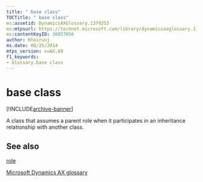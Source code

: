 ```yaml
---
title: " base class"
TOCTitle: " base class"
ms:assetid: DynamicsAXGlossary.1379253
ms:mtpsurl: https://technet.microsoft.com/library/dynamicsaxglossary.1379253(v=AX.60)
ms:contentKeyID: 36057056
author: Khairunj
ms.date: 08/25/2014
mtps_version: v=AX.60
f1_keywords:
- Glossary.base class
---
```


# base class


[!INCLUDE[archive-banner](includes/archive-banner.md)]

A class that assumes a parent role when it participates in an inheritance relationship with another class.

## See also

[role](role.md)

[Microsoft Dynamics AX glossary](glossary/microsoft-dynamics-ax-glossary.md)

  


